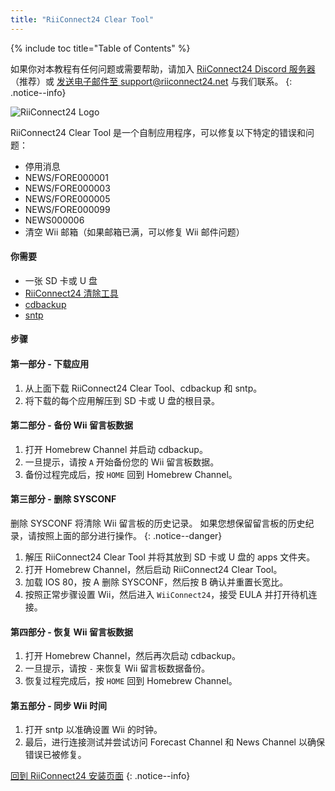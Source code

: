 ```yaml
---
title: "RiiConnect24 Clear Tool"
---
```


{% include toc title="Table of Contents" %}

如果你对本教程有任何问题或需要帮助，请加入 [RiiConnect24 Discord 服务器](https://discord.gg/rc24)（推荐）或 [发送电子邮件至 support@riiconnect24.net](mailto:support@riiconnect24.net) 与我们联系。
{: .notice--info}

![RiiConnect24 Logo](/images/WiiRC24Logo.jpg)

RiiConnect24 Clear Tool 是一个自制应用程序，可以修复以下特定的错误和问题：

- 停用消息
- NEWS/FORE000001
- NEWS/FORE000003
- NEWS/FORE000005
- NEWS/FORE000099
- NEWS000006
- 清空 Wii 邮箱（如果邮箱已满，可以修复 Wii 邮件问题）

#### 你需要

- 一张 SD 卡或 U 盘
- [RiiConnect24 清除工具](https://hbb1.oscwii.org/hbb/RC24-Clear-Tool/RC24-Clear-Tool.zip)
- [cdbackup](https://hbb1.oscwii.org/hbb/cdbackup/cdbackup.zip)
- [sntp](https://hbb1.oscwii.org/hbb/sntp/sntp.zip)

#### 步骤

#### 第一部分 - 下载应用

1. 从上面下载 RiiConnect24 Clear Tool、cdbackup 和 sntp。
1. 将下载的每个应用解压到 SD 卡或 U 盘的根目录。

#### 第二部分 - 备份 Wii 留言板数据

1. 打开 Homebrew Channel 并启动 cdbackup。
1. 一旦提示，请按 `A` 开始备份您的 Wii 留言板数据。
1. 备份过程完成后，按 `HOME` 回到 Homebrew Channel。

#### 第三部分 - 删除 SYSCONF

删除 SYSCONF 将清除 Wii 留言板的历史记录。 如果您想保留留言板的历史纪录，请按照上面的部分进行操作。
{: .notice--danger}

1. 解压 RiiConnect24 Clear Tool 并将其放到 SD 卡或 U 盘的 apps 文件夹。
2. 打开 Homebrew Channel，然后启动 RiiConnect24 Clear Tool。
3. 加载 IOS 80，按 A 删除 SYSCONF，然后按 B 确认并重置长宽比。
4. 按照正常步骤设置 Wii，然后进入 `WiiConnect24`，接受 EULA 并打开待机连接。

#### 第四部分 - 恢复 Wii 留言板数据

1. 打开 Homebrew Channel，然后再次启动 cdbackup。
1. 一旦提示，请按 `-` 来恢复 Wii 留言板数据备份。
1. 恢复过程完成后，按 `HOME` 回到 Homebrew Channel。

#### 第五部分 - 同步 Wii 时间

1. 打开 sntp 以准确设置 Wii 的时钟。
2. 最后，进行连接测试并尝试访问 Forecast Channel 和 News Channel 以确保错误已被修复。

[回到 RiiConnect24 安装页面](riiconnect24)
{: .notice--info}
